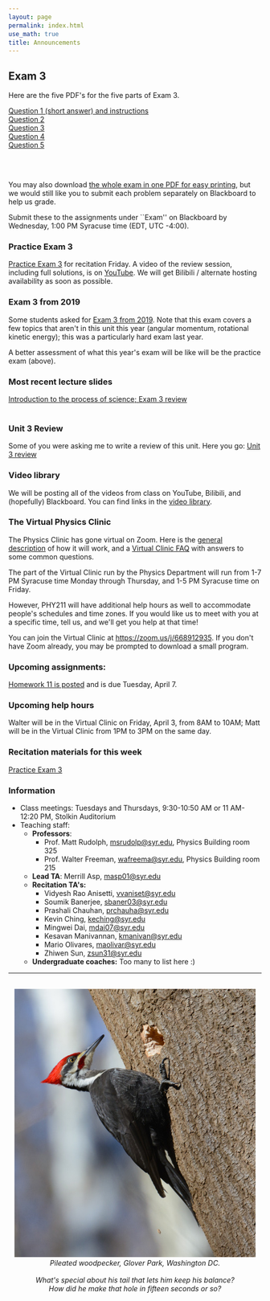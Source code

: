 ```yaml
---
layout: page 
permalink: index.html
use_math: true
title: Announcements
---
```


## Exam 3

Here are the five PDF's for the five parts of Exam 3.

[Question 1 (short answer) and instructions](exam3-2020-problem1.pdf)<br>
[Question 2](exam3-2020-problem2.pdf)<br>
[Question 3](exam3-2020-problem3.pdf)<br>
[Question 4](exam3-2020-problem4.pdf)<br>
[Question 5](exam3-2020-problem5.pdf)

<br><br>

You may also download [the whole exam in one PDF for easy printing](exam3-2020.pdf), but we would still like you to submit each problem separately on Blackboard to help us grade.

Submit these to the assignments under ``Exam'' on Blackboard by Wednesday, 1:00 PM Syracuse time (EDT, UTC -4:00).

### Practice Exam 3

<a href="practiceexam3-2020.pdf">Practice Exam 3</a> for recitation Friday. A video of the review session, including full solutions, is on [YouTube](https://youtu.be/nmgPsaXk19s). We will get Bilibili / alternate hosting availability as soon as possible.

### Exam 3 from 2019

Some students asked for <a href="exam3-2019.pdf">Exam 3 from 2019</a>. Note that this exam covers a few topics that aren't in this unit this year (angular momentum, rotational kinetic energy); this was a particularly hard exam last year.

A better assessment of what this year's exam will be like will be the practice exam (above). 

### Most recent lecture slides

<a href="slides/lecture20.pdf">Introduction to the process of science; Exam 3 review</a><br><br>

### Unit 3 Review

Some of you were asking me to write a review of this unit. Here you go: [Unit 3 review](unit-3-review.pdf)

### Video library

We will be posting all of the videos from class on YouTube, Bilibili, and (hopefully) Blackboard. You can find links in the [video library](videos.html).


### The Virtual Physics Clinic

The Physics Clinic has gone virtual on Zoom. Here is the <a href="clinic-description.pdf">general description</a> of how it will
work, and a <a href="clinic-faq">Virtual Clinic FAQ</a> with answers to some common questions.

The part of the Virtual Clinic run by the Physics Department will run from 1-7 PM Syracuse time Monday through Thursday, and 1-5 PM Syracuse time on Friday. 

However, PHY211 will have additional help hours as well to accommodate people's schedules and time zones. If you would like us to meet with you at a 
specific time, tell us, and we'll get you help at that time!

You can join the Virtual Clinic at <a href="https://zoom.us/j/668912935">https://zoom.us/j/668912935</a>. If you don't have Zoom
already, you may be prompted to download a small program.


### Upcoming assignments:

<a href="hw/hw11-2020.pdf">Homework 11 is posted</a> and is due Tuesday, April 7.

### Upcoming help hours

Walter will be in the Virtual Clinic on Friday, April 3, from 8AM to 10AM; Matt will be in the Virtual Clinic from 1PM to 3PM on the same day. 

### Recitation materials for this week

<a href="practiceexam3-2020.pdf">Practice Exam 3</a>


### Information

- Class meetings: Tuesdays and Thursdays, 9:30-10:50 AM or 11 AM-12:20 PM, Stolkin Auditorium
- Teaching staff:
   - **Professors**:
      * Prof. Matt Rudolph, <msrudolp@syr.edu>, Physics Building room 325
      * Prof. Walter Freeman, <wafreema@syr.edu>, Physics Building room 215
   - **Lead TA**: Merrill Asp, <masp01@syr.edu>
   - **Recitation TA's:**
      * Vidyesh Rao Anisetti, <vvaniset@syr.edu>
      * Soumik Banerjee, <sbaner03@syr.edu>
      * Prashali Chauhan, <prchauha@syr.edu>
      * Kevin Ching, <keching@syr.edu>
      * Mingwei Dai, <mdai07@syr.edu>
      * Kesavan Manivannan, <kmanivan@syr.edu>
      * Mario Olivares, <maolivar@syr.edu>
      * Zhiwen Sun, <zsun31@syr.edu>
   - **Undergraduate coaches:** Too many to list here :)

 
---

<br>

<center> <img src="woodpecker.jpg">
<br>
<em>Pileated woodpecker, Glover Park, Washington DC.<br><br>
What's special about his tail that lets him keep his balance?<br>
How did he make that hole in fifteen seconds or so?
</em>
</center>

